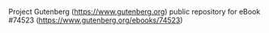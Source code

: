 Project Gutenberg (https://www.gutenberg.org) public repository for
eBook #74523 (https://www.gutenberg.org/ebooks/74523)
